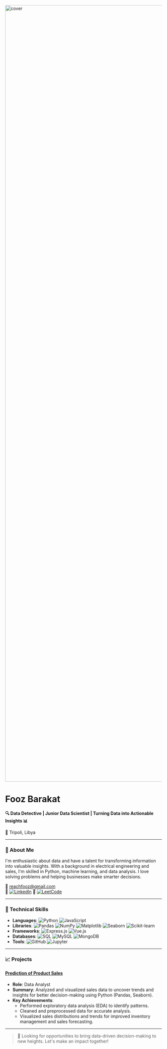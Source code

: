 <img width="2487" alt="cover" src="https://github.com/user-attachments/assets/443f3c05-2c9a-4f73-9832-e520f93a1b69">


# Fooz Barakat
**🔍 Data Detective | Junior Data Scientist | Turning Data into Actionable Insights 📊**

📍 Tripoli, Libya

---

### 👋 About Me
I'm enthusiastic about data and have a talent for transforming information into valuable insights. With a background in electrical engineering and sales, I'm skilled in Python, machine learning, and data analysis. I love solving problems and helping businesses make smarter decisions.

📧 [reachfooz@gmail.com](mailto:reachfooz@gmail.com)  
🔗 [![LinkedIn](https://img.shields.io/badge/LinkedIn-blue?style=flat&logo=linkedin)](https://www.linkedin.com/in/fooz-barakat/)
🧩 [![LeetCode](https://img.shields.io/badge/LeetCode-yellow?style=flat&logo=leetcode)](https://leetcode.com/[your-username]/)

---

### 💼 Technical Skills
- **Languages**: ![Python](https://img.shields.io/badge/-Python-black?style=flat-square&logo=python) ![JavaScript](https://img.shields.io/badge/-JavaScript-black?style=flat-square&logo=javascript)
- **Libraries**: ![Pandas](https://img.shields.io/badge/-Pandas-black?style=flat-square&logo=pandas) ![NumPy](https://img.shields.io/badge/-NumPy-black?style=flat-square&logo=numpy) ![Matplotlib](https://img.shields.io/badge/-Matplotlib-black?style=flat-square&logo=matplotlib) ![Seaborn](https://img.shields.io/badge/-Seaborn-black?style=flat-square&logo=seaborn) ![Scikit-learn](https://img.shields.io/badge/-Scikit--learn-black?style=flat-square&logo=scikit-learn)
- **Frameworks**: ![Express.js](https://img.shields.io/badge/-Express.js-black?style=flat-square&logo=express) ![Vue.js](https://img.shields.io/badge/-Vue.js-black?style=flat-square&logo=vue.js)
- **Databases**: ![SQL](https://img.shields.io/badge/-SQL-black?style=flat-square&logo=sql) ![MySQL](https://img.shields.io/badge/-MySQL-black?style=flat-square&logo=mysql) ![MongoDB](https://img.shields.io/badge/-MongoDB-black?style=flat-square&logo=mongodb)
- **Tools**: ![GitHub](https://img.shields.io/badge/-GitHub-black?style=flat-square&logo=github) ![Jupyter](https://img.shields.io/badge/-Jupyter-black?style=flat-square&logo=jupyter)

---

### 📈 Projects
#### [Prediction of Product Sales](https://github.com/FoozBarakat/Prediction-of-Product-Sales)
- **Role**: Data Analyst
- **Summary**: Analyzed and visualized sales data to uncover trends and insights for better decision-making using Python (Pandas, Seaborn).
- **Key Achievements**:
  - Performed exploratory data analysis (EDA) to identify patterns.
  - Cleaned and preprocessed data for accurate analysis.
  - Visualized sales distributions and trends for improved inventory management and sales forecasting.

---

> 📝 Looking for opportunities to bring data-driven decision-making to new heights. Let's make an impact together!

